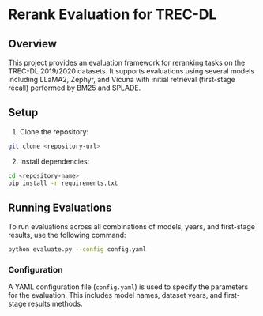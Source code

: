 # Rerank Evaluation for TREC-DL

## Overview

This project provides an evaluation framework for reranking tasks on the TREC-DL 2019/2020 datasets. It supports evaluations using several models including LLaMA2, Zephyr, and Vicuna with initial retrieval (first-stage recall) performed by BM25 and SPLADE.

## Setup

1. Clone the repository:
```bash
git clone <repository-url>
```

2. Install dependencies:
```bash
cd <repository-name>
pip install -r requirements.txt   
```

## Running Evaluations

To run evaluations across all combinations of models, years, and first-stage results, use the following command:
```bash
python evaluate.py --config config.yaml
```


### Configuration

A YAML configuration file (`config.yaml`) is used to specify the parameters for the evaluation. This includes model names, dataset years, and first-stage results methods. 
 
  
